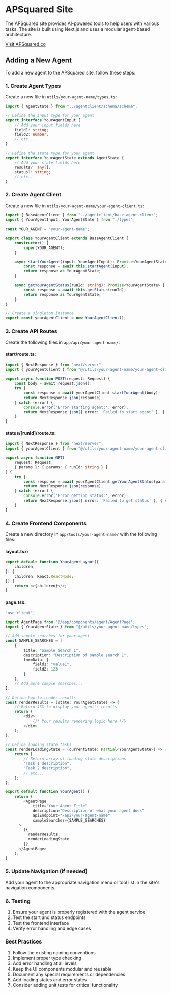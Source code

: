 # APSquared Site

The APSquared site provides AI-powered tools to help users with various tasks. The site is built using Next.js and uses a modular agent-based architecture.

[Visit APSquared.co](https://www.apsquared.co)

## Adding a New Agent

To add a new agent to the APSquared site, follow these steps:

### 1. Create Agent Types

Create a new file in `utils/your-agent-name/types.ts`:
```typescript
import { AgentState } from "../agentclient/schema/schema";

// Define the input type for your agent
export interface YourAgentInput {
    // Add your input fields here
    field1: string;
    field2: number;
    // etc...
}

// Define the state type for your agent
export interface YourAgentState extends AgentState {
    // Add your state fields here
    results?: any[];
    status?: string;
    // etc...
}
```

### 2. Create Agent Client

Create a new file in `utils/your-agent-name/your-agent-client.ts`:
```typescript
import { BaseAgentClient } from "../agentclient/base-agent-client";
import { YourAgentInput, YourAgentState } from "./types";

const YOUR_AGENT = 'your-agent-name';

export class YourAgentClient extends BaseAgentClient {
    constructor() {
        super(YOUR_AGENT);
    }

    async startYourAgent(input: YourAgentInput): Promise<YourAgentState> {
        const response = await this.startAgent(input);
        return response as YourAgentState;
    }

    async getYourAgentStatus(runId: string): Promise<YourAgentState> {
        const response = await this.getStatus(runId);
        return response as YourAgentState;
    }
}

// Create a singleton instance
export const yourAgentClient = new YourAgentClient();
```

### 3. Create API Routes

Create the following files in `app/api/your-agent-name/`:

#### start/route.ts:
```typescript
import { NextResponse } from "next/server";
import { yourAgentClient } from "@/utils/your-agent-name/your-agent-client";

export async function POST(request: Request) {
    const body = await request.json();
    try {
        const response = await yourAgentClient.startYourAgent(body);
        return NextResponse.json(response);
    } catch (error) {
        console.error('Error starting agent:', error);
        return NextResponse.json({ error: 'Failed to start agent' }, { status: 500 });
    }
}
```

#### status/[runId]/route.ts:
```typescript
import { NextResponse } from "next/server";
import { yourAgentClient } from "@/utils/your-agent-name/your-agent-client";

export async function GET(
    request: Request,
    { params }: { params: { runId: string } }
) {
    try {
        const response = await yourAgentClient.getYourAgentStatus(params.runId);
        return NextResponse.json(response);
    } catch (error) {
        console.error('Error getting status:', error);
        return NextResponse.json({ error: 'Failed to get status' }, { status: 500 });
    }
}
```

### 4. Create Frontend Components

Create a new directory in `app/tools/your-agent-name/` with the following files:

#### layout.tsx:
```typescript
export default function YourAgentLayout({
    children,
}: {
    children: React.ReactNode;
}) {
    return <>{children}</>;
}
```

#### page.tsx:
```typescript
"use client";

import AgentPage from '@/app/components/agent/AgentPage';
import { YourAgentState } from "@/utils/your-agent-name/types";

// Add sample searches for your agent
const SAMPLE_SEARCHES = [
    {
        title: "Sample Search 1",
        description: "Description of sample search 1",
        formData: {
            field1: "value1",
            field2: 123
        }
    },
    // Add more sample searches...
];

// Define how to render results
const renderResults = (state: YourAgentState) => {
    // Return JSX to display your agent's results
    return (
        <div>
            {/* Your results rendering logic here */}
        </div>
    );
};

// Define loading state tasks
const renderLoadingState = (currentState: Partial<YourAgentState>) => {
    return [
        // Return array of loading state descriptions
        "Task 1 description",
        "Task 2 description",
        // etc...
    ];
};

export default function YourAgent() {
    return (
        <AgentPage
            title="Your Agent Title"
            description="Description of what your agent does"
            apiEndpoint="/api/your-agent-name"
            sampleSearches={SAMPLE_SEARCHES}
      >
        {{
          renderResults,
          renderLoadingState
        }}
      </AgentPage>
    );
}
```

### 5. Update Navigation (if needed)

Add your agent to the appropriate navigation menu or tool list in the site's navigation components.

### 6. Testing

1. Ensure your agent is properly registered with the agent service
2. Test the start and status endpoints
3. Test the frontend interface
4. Verify error handling and edge cases

### Best Practices

1. Follow the existing naming conventions
2. Implement proper type checking
3. Add error handling at all levels
4. Keep the UI components modular and reusable
5. Document any special requirements or dependencies
6. Add loading states and error states
7. Consider adding unit tests for critical functionality

